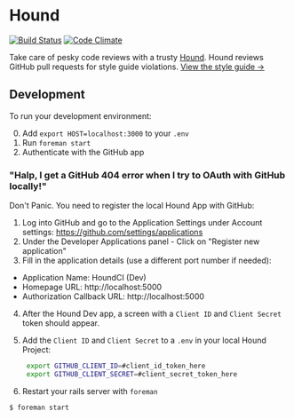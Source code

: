 Hound
=======

[![Build Status](https://secure.travis-ci.org/thoughtbot/hound.png)](http://travis-ci.org/thoughtbot/hound?branch=master)
[![Code Climate](https://codeclimate.com/github/thoughtbot/hound.png)](https://codeclimate.com/github/thoughtbot/hound)

Take care of pesky code reviews with a trusty [Hound](http://houndci.com). Hound
reviews GitHub pull requests for style guide violations.
[View the style guide &rarr;](https://github.com/thoughtbot/guides)

Development
-----------

To run your development environment:

0. Add `export HOST=localhost:3000` to your `.env`
1. Run `foreman start`
2. Authenticate with the GitHub app

### "Halp, I get a GitHub 404 error when I try to OAuth with GitHub locally!"

Don't Panic. You need to register the local Hound App with GitHub:

1. Log into GitHub and go to the Application Settings under Account settings:
   https://github.com/settings/applications
2. Under the Developer Applications panel - Click on "Register new application"
3. Fill in the application details (use a different port number if needed):
  * Application Name: HoundCI (Dev)
  * Homepage URL: http://localhost:5000
  * Authorization Callback URL: http://localhost:5000
4. After the Hound Dev app, a screen with a `Client ID` and `Client Secret`
   token should appear.
5. Add the `Client ID` and `Client Secret` to a `.env` in your local Hound
   Project:

   ```bash
    export GITHUB_CLIENT_ID=#client_id_token_here
    export GITHUB_CLIENT_SECRET=#client_secret_token_here
   ```

6. Restart your rails server with `foreman`

  ```bash
  $ foreman start
  ```
